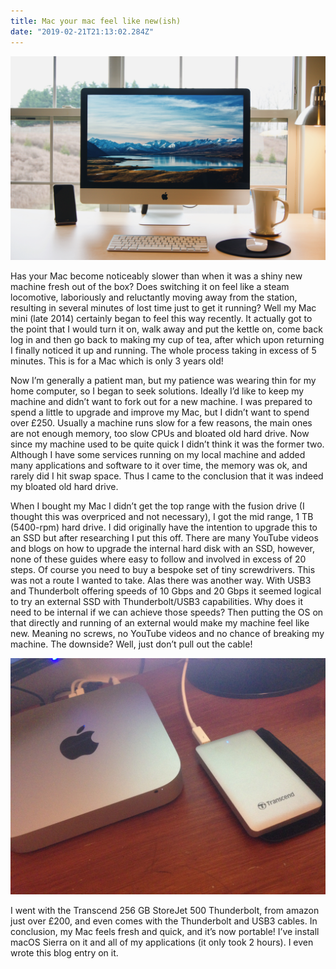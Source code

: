 ```yaml
---
title: Mac your mac feel like new(ish)
date: "2019-02-21T21:13:02.284Z"
---
```


![Generic Mac](./macgeneric.jpg)

Has your Mac become noticeably slower than when it was a shiny new machine fresh out of the box? Does switching it on feel like a steam locomotive, laboriously and reluctantly moving away from the station, resulting in several minutes of lost time just to get it running? Well my Mac mini (late 2014) certainly began to feel this way recently. It actually got to the point that I would turn it on, walk away and put the kettle on, come back log in and then go back to making my cup of tea, after which upon returning I finally noticed it up and running. The whole process taking in excess of 5 minutes. This is for a Mac which is only 3 years old!

Now I’m generally a patient man, but my patience was wearing thin for my home computer, so I began to seek solutions. Ideally I’d like to keep my machine and didn’t want to fork out for a new machine. I was prepared to spend a little to upgrade and improve my Mac, but I didn’t want to spend over £250. Usually a machine runs slow for a few reasons, the main ones are not enough memory, too slow CPUs and bloated old hard drive. Now since my machine used to be quite quick I didn’t think it was the former two. Although I have some services running on my local machine and added many applications and software to it over time, the memory was ok, and rarely did I hit swap space. Thus I came to the conclusion that it was indeed my bloated old hard drive.

When I bought my Mac I didn’t get the top range with the fusion drive (I thought this was overpriced and not necessary), I got the mid range, 1 TB (5400-rpm) hard drive. I did originally have the intention to upgrade this to an SSD but after researching I put this off. There are many YouTube videos and blogs on how to upgrade the internal hard disk with an SSD, however, none of these guides where easy to follow and involved in excess of 20 steps. Of course you need to buy a bespoke set of tiny screwdrivers. This was not a route I wanted to take. Alas there was another way. With USB3 and Thunderbolt offering speeds of 10 Gbps and 20 Gbps it seemed logical to try an external SSD with Thunderbolt/USB3 capabilities. Why does it need to be internal if we can achieve those speeds? Then putting the OS on that directly and running of an external would make my machine feel like new. Meaning no screws, no YouTube videos and no chance of breaking my machine. The downside? Well, just don’t pull out the cable!

![New setup](./externalhardrive.jpg)

I went with the Transcend 256 GB StoreJet 500 Thunderbolt, from amazon just over £200, and even comes with the Thunderbolt and USB3 cables. In conclusion, my Mac feels fresh and quick, and it’s now portable! I’ve install macOS Sierra on it and all of my applications (it only took 2 hours). I even wrote this blog entry on it.